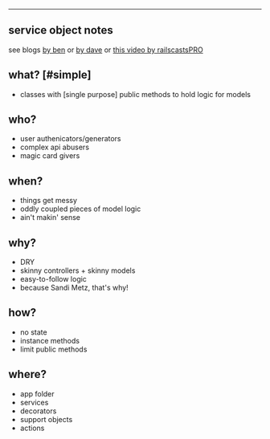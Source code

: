 ----
## service object notes 
see blogs [by ben](https://blog.engineyard.com/2014/keeping-your-rails-controllers-dry-with-services)
or [by dave](http://multithreaded.stitchfix.com/blog/2015/06/02/anatomy-of-service-objects-in-rails/)
or [this video by railscastsPRO](https://www.youtube.com/watch?v=LsUx0dWikmo)

## what? [#simple] 
* classes with [single purpose] public methods to hold logic for models

## who?
* user authenicators/generators
* complex api abusers
* magic card givers

## when?
* things get messy
* oddly coupled pieces of model logic
* ain't makin' sense

## why?
* DRY
* skinny controllers + skinny models
* easy-to-follow logic
* because Sandi Metz, that's why!

## how?
* no state
* instance methods
* limit public methods

## where?
* app folder
* services
* decorators
* support objects
* actions
